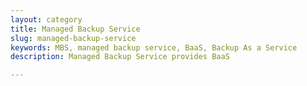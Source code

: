 ```yaml
---
layout: category
title: Managed Backup Service
slug: managed-backup-service
keywords: MBS, managed backup service, BaaS, Backup As a Service
description: Managed Backup Service provides BaaS

---
```

